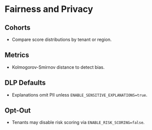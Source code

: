 # Fairness and Privacy

## Cohorts
- Compare score distributions by tenant or region.

## Metrics
- Kolmogorov-Smirnov distance to detect bias.

## DLP Defaults
- Explanations omit PII unless `ENABLE_SENSITIVE_EXPLANATIONS=true`.

## Opt-Out
- Tenants may disable risk scoring via `ENABLE_RISK_SCORING=false`.
